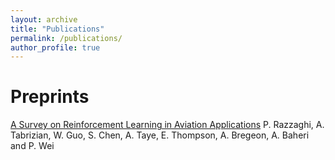 ```yaml
---
layout: archive
title: "Publications"
permalink: /publications/
author_profile: true
---
```

Preprints
======
[A Survey on Reinforcement Learning in Aviation Applications](https://arxiv.org/abs/2211.02147)
P. Razzaghi, A. Tabrizian, W. Guo, S. Chen, A. Taye, E. Thompson, A. Bregeon, A. Baheri and P. Wei
<!-- {% if author.googlescholar %}
  You can also find my articles on <u><a href="{{author.googlescholar}}">my Google Scholar profile</a>.</u>
{% endif %}

{% include base_path %}

{% for post in site.publications reversed %}
  {% include archive-single.html %}
{% endfor %} -->
